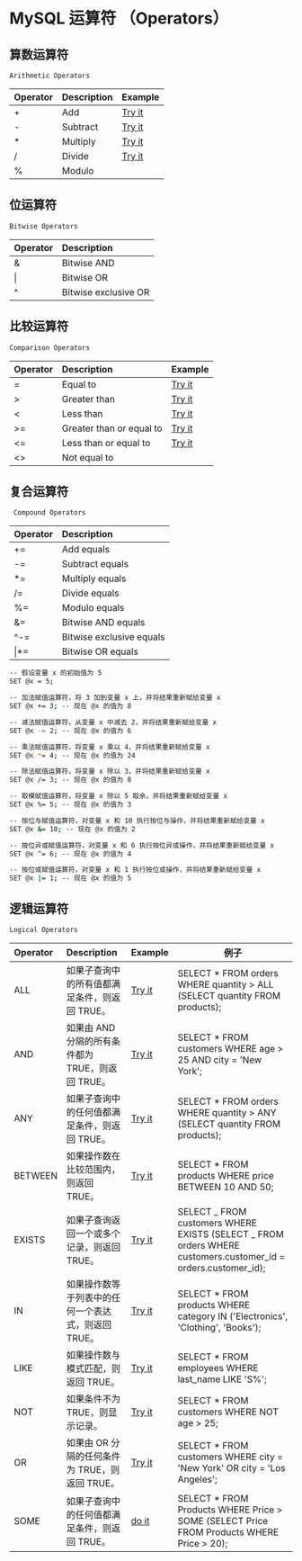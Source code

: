 # MySQL 运算符 （Operators）

## 算数运算符

`Arithmetic Operators`

| Operator | Description | Example                                                                            |
| :------- | :---------- | :--------------------------------------------------------------------------------- |
| +        | Add         | [Try it](https://www.w3schools.com/mysql/trymysql.asp?filename=trysql_op_add)      |
| -        | Subtract    | [Try it](https://www.w3schools.com/mysql/trymysql.asp?filename=trysql_op_subtract) |
| \*       | Multiply    | [Try it](https://www.w3schools.com/mysql/trymysql.asp?filename=trysql_op_multiply) |
| /        | Divide      | [Try it](https://www.w3schools.com/mysql/trymysql.asp?filename=trysql_op_divide)   |
| %        | Modulo      |                                                                                    |

## 位运算符

`Bitwise Operators`

| Operator | Description          |
| :------- | :------------------- |
| &        | Bitwise AND          |
| \|       | Bitwise OR           |
| ^        | Bitwise exclusive OR |

## 比较运算符

`Comparison Operators`

| Operator | Description              | Example                                                                                 |
| :------- | :----------------------- | :-------------------------------------------------------------------------------------- |
| =        | Equal to                 | [Try it](https://www.w3schools.com/mysql/trymysql.asp?filename=trysql_op_equal_to)      |
| >        | Greater than             | [Try it](https://www.w3schools.com/mysql/trymysql.asp?filename=trysql_op_greater_than)  |
| <        | Less than                | [Try it](https://www.w3schools.com/mysql/trymysql.asp?filename=trysql_op_less_than)     |
| >=       | Greater than or equal to | [Try it](https://www.w3schools.com/mysql/trymysql.asp?filename=trysql_op_greater_than2) |
| <=       | Less than or equal to    | [Try it](https://www.w3schools.com/mysql/trymysql.asp?filename=trysql_op_less_than2)    |
| <>       | Not equal to             |                                                                                         |

## 复合运算符

` Compound Operators`

| Operator | Description              |
| :------- | :----------------------- |
| +=       | Add equals               |
| -=       | Subtract equals          |
| \*=      | Multiply equals          |
| /=       | Divide equals            |
| %=       | Modulo equals            |
| &=       | Bitwise AND equals       |
| ^-=      | Bitwise exclusive equals |
| \|\*=    | Bitwise OR equals        |

```bash
-- 假设变量 x 的初始值为 5
SET @x = 5;

-- 加法赋值运算符，将 3 加到变量 x 上，并将结果重新赋给变量 x
SET @x += 3; -- 现在 @x 的值为 8

-- 减法赋值运算符，从变量 x 中减去 2，并将结果重新赋给变量 x
SET @x -= 2; -- 现在 @x 的值为 6

-- 乘法赋值运算符，将变量 x 乘以 4，并将结果重新赋给变量 x
SET @x *= 4; -- 现在 @x 的值为 24

-- 除法赋值运算符，将变量 x 除以 3，并将结果重新赋给变量 x
SET @x /= 3; -- 现在 @x 的值为 8

-- 取模赋值运算符，将变量 x 除以 5 取余，并将结果重新赋给变量 x
SET @x %= 5; -- 现在 @x 的值为 3

-- 按位与赋值运算符，对变量 x 和 10 执行按位与操作，并将结果重新赋给变量 x
SET @x &= 10; -- 现在 @x 的值为 2

-- 按位异或赋值运算符，对变量 x 和 6 执行按位异或操作，并将结果重新赋给变量 x
SET @x ^= 6; -- 现在 @x 的值为 4

-- 按位或赋值运算符，对变量 x 和 1 执行按位或操作，并将结果重新赋给变量 x
SET @x |= 1; -- 现在 @x 的值为 5

```

## 逻辑运算符

`Logical Operators`

| Operator | Description                                         | Example                                                                           | 例子                                                                                                          |
| :------- | :-------------------------------------------------- | :-------------------------------------------------------------------------------- | ------------------------------------------------------------------------------------------------------------- |
| ALL      | 如果子查询中的所有值都满足条件，则返回 TRUE。       | [Try it](https://www.w3schools.com/mysql/trymysql.asp?filename=trysql_op_all)     | SELECT \* FROM orders WHERE quantity > ALL (SELECT quantity FROM products);                                   |
| AND      | 如果由 AND 分隔的所有条件都为 TRUE，则返回 TRUE。   | [Try it](https://www.w3schools.com/mysql/trymysql.asp?filename=trysql_op_and)     | SELECT \* FROM customers WHERE age > 25 AND city = 'New York';                                                |
| ANY      | 如果子查询中的任何值都满足条件，则返回 TRUE。       | [Try it](https://www.w3schools.com/mysql/trymysql.asp?filename=trysql_op_any)     | SELECT \* FROM orders WHERE quantity > ANY (SELECT quantity FROM products);                                   |
| BETWEEN  | 如果操作数在比较范围内，则返回 TRUE。               | [Try it](https://www.w3schools.com/mysql/trymysql.asp?filename=trysql_op_between) | SELECT \* FROM products WHERE price BETWEEN 10 AND 50;                                                        |
| EXISTS   | 如果子查询返回一个或多个记录，则返回 TRUE。         | [Try it](https://www.w3schools.com/mysql/trymysql.asp?filename=trysql_op_exists)  | SELECT _ FROM customers WHERE EXISTS (SELECT _ FROM orders WHERE customers.customer_id = orders.customer_id); |
| IN       | 如果操作数等于列表中的任何一个表达式，则返回 TRUE。 | [Try it](https://www.w3schools.com/mysql/trymysql.asp?filename=trysql_op_in)      | SELECT \* FROM products WHERE category IN ('Electronics', 'Clothing', 'Books');                               |
| LIKE     | 如果操作数与模式匹配，则返回 TRUE。                 | [Try it](https://www.w3schools.com/mysql/trymysql.asp?filename=trysql_op_like)    | SELECT \* FROM employees WHERE last_name LIKE 'S%';                                                           |
| NOT      | 如果条件不为 TRUE，则显示记录。                     | [Try it](https://www.w3schools.com/mysql/trymysql.asp?filename=trysql_op_not)     | SELECT \* FROM customers WHERE NOT age > 25;                                                                  |
| OR       | 如果由 OR 分隔的任何条件为 TRUE，则返回 TRUE。      | [Try it](https://www.w3schools.com/mysql/trymysql.asp?filename=trysql_op_or)      | SELECT \* FROM customers WHERE city = 'New York' OR city = 'Los Angeles';                                     |
| SOME     | 如果子查询中的任何值都满足条件，则返回 TRUE。       | [do it](https://www.w3schools.com/mysql/trymysql.asp?filename=trysql_op_some)     | SELECT \* FROM Products WHERE Price > SOME (SELECT Price FROM Products WHERE Price > 20);                     |
